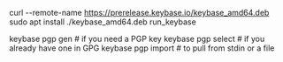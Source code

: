 curl --remote-name https://prerelease.keybase.io/keybase_amd64.deb
sudo apt install ./keybase_amd64.deb
run_keybase

keybase pgp gen    # if you need a PGP key
keybase pgp select # if you already have one in GPG
keybase pgp import # to pull from stdin or a file
